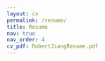 ```yaml
---
layout: cv
permalink: /resume/
title: Resume
nav: true
nav_order: 4
cv_pdf: RobertJiangResume.pdf
---
```

